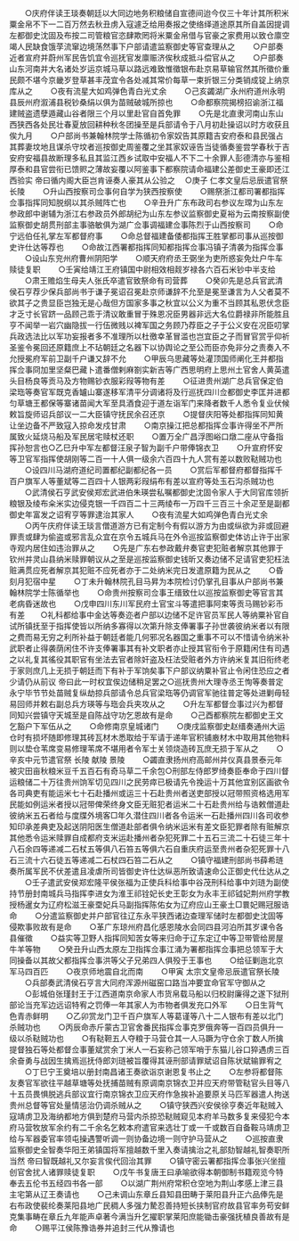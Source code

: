 <!-- { "loadSidebar": true } -->
　　○庆府伴读王琰奏朝廷以大同边地务积粮储自宣德间迨今仅三十年计其所积米粟金帛不下一二百万然去秋丑虏入寇遽乏给用奏报之使络绎道途原其所自盖因提调左都御史沈固及布按二司管粮官恣肆欺罔将米粟金帛借与官豪之家费用以致仓廪空竭人民缺食饿莩流窜边境荡然事下户部请遣监察御史等官查理从之
　　○户部奏近者宣府并蔚州军民告饥宜令巡抚官发廪赈济俟秋成抵斗偿官从之
　　○户部奏山东河南并大名诸处岁运京城马草以路远难致惟徵银布赴京易草输官然其所徵价重民颇不堪今京畿岁登草甚丰茂宜令各处减其常价每草一束折银三分类销成锭上纳京库从之
　　○夜有流星大如鸡弹色青白光丈余
　　○己亥蠲湖广永州府道州永明县辰州府溆浦县税钞桑绢以俱为苗贼破城所掠也
　　○命都察院揭榜招谕浙江福建贼盗遗孽遁藏山谷者限三个月以里赴官自首免罪
　　○先是北直隶河南山东山西狭西各处民壮春夏放回耕种秋冬团操至是兵部请令于八月初赴操诏以时方收获且俟九月
　　○户部尚书兼翰林院学士陈循初令家奴告其原籍吉安府泰和县民强占其葬妻坟地且谋杀守坟者巡按御史周鉴覆之坐其家奴诬告当徒循奏鉴尝学春秋于吉安府安福县故断理多私且其监江西乡试取中安福人不下二十余罪人彭德清亦与鉴相厚泰和县官尝衔已馈赆之薄故妄覆以阿鉴事下都察院请命福建公差御史王豪即还江西验实  帝曰循内阁大臣岂肯诬奏人豪其从公验之
　○庚子  仁孝文皇后忌辰遣官祭  长陵
　　○升山西按察司佥事何自学为狭西按察使
　　○赐祭浙江都司署都指挥佥事指挥同知脱纲以其杀贼阵亡也
　　○辛丑升广东布政司右参议左瑺为山东左参政郎中谢辅为浙江右参政员外郎胡纪为山东左参议监察御史夏裕为云南按察副使监察御史胡贯刑部主事骆敏俱为湖广佥事调福建佥事陈烈于山西按察司
　　○命宁远伯任礼掌左军都督府事
　　○命总督福建备倭都指挥王胜掌都司事从巡按御史许仕达等荐也
　　○命故江西署都指挥同知都指挥佥事冯镇子清袭为指挥佥事
　　○设山东兖州府曹州阴阳学
　　○顺天府府丞王弼坐为吏所惑妄免灶户牛车赎徒复职
　　○壬寅给靖江王府镇国中尉相效相觌岁禄各六百石米钞中半支给
　　○肃王赡焰生母夫人张氏卒遣官致祭命有司营葬
　　○癸卯先是总兵官武清侯石亨荐少保兵部尚书于谦子冕诏召冕赴京师谦辞不允至是冕至谦言为人父者莫不欲其子之贵显臣岂独无是心哉但方国家多事之秋宜以公义为重不当顾其私恩伏念臣才乏寸长官跻一品顾己乖于清议敢重冒于殊恩况臣男器非远大名位爵禄非所能胜且亨不闻举一岩穴幽隐拔一行伍微贱以裨军国之务顾乃荐臣之子于公义安在况臣叨掌兵政选法比以军功妄报者多不准理所以杜徼幸革冒滥也岂宜臣之子而冒官赏乎仰祈  圣鉴令冕回还原籍庶上不玷朝廷之名器下以协舆论之至公而臣亦免非分之责奏入不允授冕府军前卫副千户谦又辞不允
　　○甲辰乌思藏等处灌顶国师阐化王并都指挥佥事冏加里坚粲巴藏卜遣番僧剌麻劄实新吉等广西思明府上思州土官舍人黄英遣头目杨良等贡马及方物赐钞衣服彩叚等物有差
　　○征进贵州湖广总兵官保定伯梁珤等奏官军既克香罏山寨遂移军清平分调诸将及行巡抚四川佥都御史李匡并进都匀草塘王都保等寨诸苗闻大军至具酒食迎于道左诣军门来降者数千人悉令复业伏候敕旨旋师诏兵部议一二大臣镇守抚民余召还京
　　○提督庆阳等处都指挥同知黄让坐边备不严致寇入掠命发戍甘肃
　　○南京操江把总都指挥佥事许得坐不严所属致火延烧马船及军民居宅赎杖还职
　　○置万全广昌浮图峪口燉二座从守备指挥孙恕言也○乙巳升中军左都督汪泉子智为副千户带俸锦衣卫
　　○升宣府怀安等卫官军指挥使胡刚等二百一十人俱一级余六百四十九人赏有差以数败鞑贼功也
　　○设四川马湖府道纪司置都纪副都纪各一员
　　○赏后军都督府都督指挥千百户旗军人等董斌等二百四十人银两彩叚绢布有差以宣府等处玉石沟杀贼功也
　　○武清侯石亨武安侯郑宏武进伯朱瑛尝私嘱都御史沈固令家人于大同官库领折粮银及绫布籴米实边侵克银一千四百二十三两绫布一万四千三百三十余疋至是副都御史年富发之诏宥亨等罪逮治其家人
　　○夜有流星大如鸡弹色青白光丈余
　　○丙午庆府伴读王琰言僧道游方已有定制今有假以游方为由或纵欲为非或回避罪责或肆为偷盗或邪言乱众宜在京令五城兵马在外令巡按监察御史体访止许于出家寺观内居住如违治罪从之
　　○先是广东右参政戴弁奏官吏犯赃者解京其他罪于钦州并灵山县纳米赎罪朝议从之至是巡按监察御史钱昕又奏边储不足请官吏犯枉法赃满贯应死者解京其犯赃不应死者亦于二处纳米完日发遣原籍为民从之
　　○昏刻月犯宿中星
　　○丁未升翰林院孔目马昇为本院检讨仍掌孔目事从户部尚书兼翰林院学士陈循举也
　　○命贵州按察司佥事王缙致仕以巡按监察御史等官言其老病昏迷故也
　　○戊申四川东川军民府土官宝斗等遣把事阿束等贡马赐钞彩币有差　　○礼科都给事中金达等奏迩者户部以边储不足许官员军民人等纳粟补官自试所镇抚至于指挥使皆以所纳多寡得以次第升除支俸署事子孙世袭彼纳米者以有限之费而易无穷之利所补益于朝廷者能几何邪况名器国之重事不可以不惜请令纳米补武职者止得袭荫闲住不许支俸署事其有补文职者亦止授其官衔令于原籍闲住有司遇之以礼复其徭役其职官有坐法去官者除奸盗及枉法受赃者外方许纳米复其旧衔终老于家则庶几上无损于朝廷而下有补于军饷矣事下户部议纳粟补官止令闲住恐应之者少请仍从前议  帝曰此一时权宜俟边储稍足罢之○巡抚贵州大理寺丞王恂等奏普定永宁毕节节处苗贼复纵劫掠兵部请令总兵官梁珤等仍调官军驰往普定等处进剿毋轻易回师并敕右副总兵方瑛等与珤会兵夹攻从之
　　○升左军都督佥事过兴为都督同知兴尝镇守天城至是自陈战守功乞恩故有是命
　　○己酉都察院左都御史王文乞豁户下军伍从之
　　○命修南京皇城诸门
　　○庚戌监察御史赵缙奏通州大运仓时有损坏随即修理其砖瓦材木悉取给于军请于递年官积铺廒材木中取用其他物料则以垫仓苇席变易修理苇席不堪用者令军士关领烧造砖瓦庶无损于军从之
　　○辛亥中元节遣官祭  长陵  献陵  景陵
　　○蠲直隶扬州府高邮州并仪真县景泰元年被灾田亩秋粮米豆千五百石有奇马草二千余包○刑部左侍郎罗绮奏臣奉命于四川督运粮储二十万往贵州饷军切见四川之民劳瘁已极请先令挽运十万其他宜别区画欲令各司典吏有能运米七十石赴播州或运三十石赴贵州者送吏部授以冠带照资格选用军民能如例运米者授以冠带俾荣终身文臣无赃犯者运米二十石赴贵州给与诰敕僧道赴彼纳米五石者给与度牒外境客□年久潜住四川者各令运米一石赴播州四川各司收参知印承差典吏及起送阴阳医生僧道赴部者俱令纳米运米有差文臣犯罪者除有赃解京其他悉令运米赎罪自成都府支米运赴播州者杂犯死罪二十五石三流二十石徒三年十八石余四等递减二石杖五等俱八石笞五等俱六石自重庆府运至贵州者杂犯死罪十八石三流十六石徒五等递减二石杖四石笞二石从之
　　○镇守福建刑部尚书薛希琏奏所属军民不伏差遣且凌虐所司皆御史许仕达纵恶所致请速命公正御史代仕达从之
　　○壬子遣武安侯郑宏隆平侯张福为正使兵科给事中谷茂刑科给事中刘琏为副使持节册封南城兵马指挥李进女为淮王祁铨妃长史王彰女为永丰王祁钺妃荆州府学教授杨暹女为辽府松滋王豪垔妃兵马副指挥陈佑女为辽府应山王豪土□睘妃赐冠服诰命
　　○分遣监察御史并户部官往辽东永平狭西诸边查理军储时左都御史沈固等侵欺事败故有是命
　　○革广东琼州府昌化感恩陵水会同四县河泊所其岁课令各县催徵
　　○益实等卫野人指挥同知苦女等来归命于辽东定辽中等卫带管给房屋牛羊等物
　　○癸丑升山西太原左卫指挥佥事江涌为署都指挥佥事把总领军于大同操备以其故父都指挥佥事洪等父子兄弟四人俱殁于王事也
　　○给征剿迤北京军马四百匹
　　○夜京师地震自北而南
　　○甲寅  太宗文皇帝忌辰遣官祭长陵
　　○兵部奏武清侯石亨言大同府浑源州磁窑口路当冲要宜命官军守御从之
　　○彭城伯张瑾封王于江西道南京命家人市货帛载马船以归校尉廉得之遂下狱刑部论当充军边远诏特宥之罚俸一年其家人为市物者俱发充口外军
　　○日生背气色青赤鲜明
　　○乙卯赏龙门卫千百户旗军人等葛谨等八十二人银布有差以北门杀贼功也
　　○丙辰命赤斤蒙古卫官舍番民指挥佥事克罗俄奔等一百四员俱升一级以杀鞑贼功也
　　○有鞑靼五人夺粮于马营仓其一人马蹶为守仓余丁数人所擒提督独石等处都督佥事董斌赏余丁米人一石妄称己领军哨于东猫儿谷口猝遇虏三百余奋勇与战因生擒焉巡抚侍郎刘琏被旨覆得其诬刑部请罪斌诏自陈状斌输罪宥之
　　○丁巳宁王奠培以册封南昌诸王奏欲诣京谢恩复书止之
　　○左参将都督陈友奏官军欲往平越草塘等处抚捕苗贼有原调南京锦衣卫并应天府带管鞑官头目等八十五员畏惧脱逃兵部议宜行南京锦衣卫应天府作急挨补追要原关马匹军器遣人拘送贵州总督等官处量情惩治仍调杀贼从之
　　○镇守狭西兴安侯徐亨奏近年鞑贼入寇靖虏卫及海纳都地方俱到楚府马营内杀掠恐鞑贼窥见本府羊马数多复来侵犯今本府马营牧放军余约有二千余名乞敕本府遣官来选壮丁或一千或数百自备鞍马靖虏卫给与军器委官率领屯操遇警听调一则协备边境一则守护马营从之
　　○巡按直隶监察御史全智奏华阳王弟镇国将军擅越数千里入奏请擒治之礼部劾智越礼智奏职所当然  帝曰智既越礼又尔妄言俟代回治其罪
　　○镇守密云署都指挥佥事张兴坐擅创官舍扰人诸罪赎徒复职
　　○戊午书复唐王曰承喻欲得本朝御制书籍观览今特奉去五伦书五经四书各一部
　　○以湖广荆州府常积仓空地为荆山孝感上津三县主宅第从辽王奏请也
　　○己未调山东章丘县知县田畴于莱阳县升正六品俸先是右布政使裴纶奏莱阳县地广民稠人多强力騺忍善持短长挟制官府故县官率务苟安鲜克集事畴在章丘九年能声卓著今满当升乞擢职掌莱阳庶能锄击豪强抚植良善故有是命
　　○赐平江侯陈豫诰券并追封三代从豫请也

